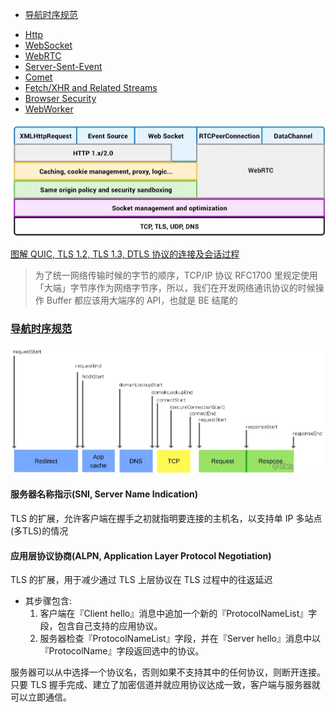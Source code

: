<!-- TOC -->

- [导航时序规范](#导航时序规范)

<!-- TOC -->

- [Http](./http.md)
- [WebSocket](./WebSocket/README.md)
- [WebRTC](./WebRTC/README.md)
- [Server-Sent-Event](./SSE.md)
- [Comet](./Comet.md)
- [Fetch/XHR and Related Streams](./fetch&XHR.md)
- [Browser Security](./browser-security.md)
- [WebWorker](./web-worker.md)

![layers](../assets/network-layer.png)

[图解 QUIC, TLS 1.2, TLS 1.3, DTLS 协议的连接及会话过程](https://cangsdarm.github.io/illustrate/)

> 为了统一网络传输时候的字节的顺序，TCP/IP 协议 RFC1700 里规定使用「大端」字节序作为网络字节序，所以，我们在开发网络通讯协议的时候操作 Buffer 都应该用大端序的 API，也就是 BE 结尾的

### [导航时序规范](https://www.w3.org/TR/navigation-timing/)

![guide](../assets/导航时序.png)

#### 服务器名称指示(SNI, Server Name Indication)

TLS 的扩展，允许客户端在握手之初就指明要连接的主机名，以支持单 IP 多站点(多TLS)的情况

#### 应用层协议协商(ALPN, Application Layer Protocol Negotiation)

TLS 的扩展，用于减少通过 TLS 上层协议在 TLS 过程中的往返延迟

- 其步骤包含:
  1. 客户端在『Client hello』消息中追加一个新的『ProtocolNameList』字段，包含自己支持的应用协议。
  2. 服务器检查『ProtocolNameList』字段，并在『Server hello』消息中以『ProtocolName』字段返回选中的协议。

服务器可以从中选择一个协议名，否则如果不支持其中的任何协议，则断开连接。只要 TLS 握手完成、建立了加密信道并就应用协议达成一致，客户端与服务器就可以立即通信。
